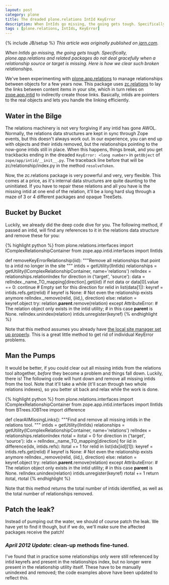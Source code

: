 ```yaml
---
layout: post
category: plone
title: The dreaded plone.relations IntId KeyError
description: When IntIds go missing, the going gets tough. Specifically, plone.app.relations and related packages do not deal gracefully when a relationship source or target is missing. Here is how we clear such broken relationships.
tags : [plone.relations, IntIds, KeyError]
---
```

{% include JB/setup %}
*This article was originally published on [jarn.com](http://jarn.com).*

*When IntIds go missing, the going gets tough. Specifically, plone.app.relations and related packages do not deal gracefully when a relationship source or target is missing. Here is how we clear such broken relationships.*

We've been experimenting with [plone.app.relations](http://pypi.python.org/pypi/plone.app.relations) to manage relationships between objects for a few years now. This package uses [zc.relations](http://pypi.python.org/pypi/zc.relationship) to lay the links between content items in your site, which in turn relies on [zope.app.intid](http://pypi.python.org/pypi/zope.app.intid) to indirectly create those links. Basically, intids are pointers to the real objects and lets you handle the linking efficiently.

## Water in the Bilge

The relations machinery is not very forgiving if any intid has gone AWOL. Normally, the relations data structures are kept in sync through Zope events, but this doesn't always work out. In our experience, you can end up with objects and their intids removed, but the relationships pointing to the now-gone intids still in place. When this happens, things break, and you get trackbacks ending in the dreaded `KeyError: <long number>` in `getObject` of `zope/app/intid/__init__.py`. The traceback line before that will be zc/relationship/index.py in the method `resolveToken`.

Now, the zc.relations package is very powerful and very, very flexible. This comes at a price, as it's internal data structures are quite daunting to the uninitiated. If you have to repair these relations and all you have is the missing intid at one end of the relation, it'll be a long hard slug through a maze of 3 or 4 different packages and opaque TreeSets.

## Bucket by Bucket

Luckily, we already did the deep code dive for you. The following method, if passed an intid, will find any references to it in the relations data structure and remove these for you:

{% highlight python %}
from plone.relations.interfaces import IComplexRelationshipContainer
from zope.app.intid.interfaces import IIntIds

def removeKeyErrorRelationship(iid):
    """Remove all relationships that point to a intid no 
       longer in the site
    """
    intids = getUtility(IIntIds)
    relationships = getUtility(IComplexRelationshipContainer, 
                               name='relations')
    relIndex = relationships.relationIndex
    for direction in ('target', 'source'):
        data = relIndex._name_TO_mapping[direction].get(iid)
        if not data or data[0].value == 0:
            continue # Empty set for this direction
        for relid in list(data[1]):
            keyref = intids.refs.get(relid)
            if keyref is None:
                # Not even the relationship exists anymore
                relIndex._remove(relid, (iid,), direction)
            else:
                relation = keyref.object
                try:
                    relation.__parent__.remove(relation)
                except AttributeError:
                    # The relation object only exists in the intid utility;
                    # in this case __parent__ is None.
                    relIndex.unindex(relation)
                    intids.unregister(keyref)
{% endhighlight %}

Note that this method assumes you already have [the local site manager set up properly](http://stackoverflow.com/questions/5819978/how-do-i-trigger-portal-quickinstaller-reinstallproducts-form-outside-the-plone-s/5820885#5820885). This is a great little method to get rid of individual KeyError problems.

## Man the Pumps

It would be better, if you could clear out all missing intids from the relations tool altogether, *before* they become a problem and things fall down. Luckily, there is! The following code will hunt down and remove all missing intids from the tool. Note that it'll take a while (it'll scan through two whole relations indexes), so you better sit back and relax while the work is done.

{% highlight python %}
from plone.relations.interfaces import IComplexRelationshipContainer
from zope.app.intid.interfaces import IIntIds
from BTrees.IOBTree import difference

def clearAllMissingLinks():
    """Find and remove all missing intids in the
       relations tool.
    """
    intids = getUtility(IIntIds)
    relationships = getUtility(IComplexRelationshipContainer, 
                               name='relations')
    relIndex = relationships.relationIndex
    rtotal = itotal = 0
    for direction in ('target', 'source'):
        idx = relIndex._name_TO_mapping[direction]
        for iid in difference(idx, intids.refs):
            itotal += 1
            for relid in list(idx[iid][1]):
                keyref = intids.refs.get(relid)
                if keyref is None:
                    # Not even the relationship exists anymore
                    relIndex._remove(relid, (iid,), direction)
                else:
                    relation = keyref.object
                    try:
                        relation.__parent__.remove(relation)
                    except AttributeError:
                        # The relation object only exists in the intid utility;
                        # in this case __parent__ is None.
                        relIndex.unindex(relation)
                        intids.unregister(keyref)
                rtotal += 1
    return itotal, rtotal
{% endhighlight %}

Note that this method returns the total number of intids identified, as well as the total number of relationships removed.

## Patch the leak?

Instead of pumping out the water, we should of course patch the leak. We have yet to find it though, but if we do, we'll make sure the affected packages receive the patch!

### *April 2012 Update*: clean-up methods fine-tuned.

I've found that in practice some relationships only were still referenced by intid keyrefs and present in the relationships index, but no longer were present in the relationship utility itself. These have to be manually unindexed and removed; the code examples above have been updated to reflect this.
